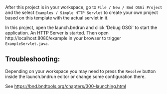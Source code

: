 After this project is in your workspace, go to `File / New / Bnd OSGi Project` and the select `Examples / Simple HTTP Servlet` to create your own project based on this template with the actual servlet in it.

In this project, open the launch.bndrun and click 'Debug OSGi' to start the application.
An HTTP Server is started.
Then open http://localhost:8080/example in your browser to trigger `ExampleServlet.java`.

## Troubleshooting:

Depending on your workspace you may need to press the `Resolve` button inside the launch.bndrun editor or change some configuration there.

See https://bnd.bndtools.org/chapters/300-launching.html